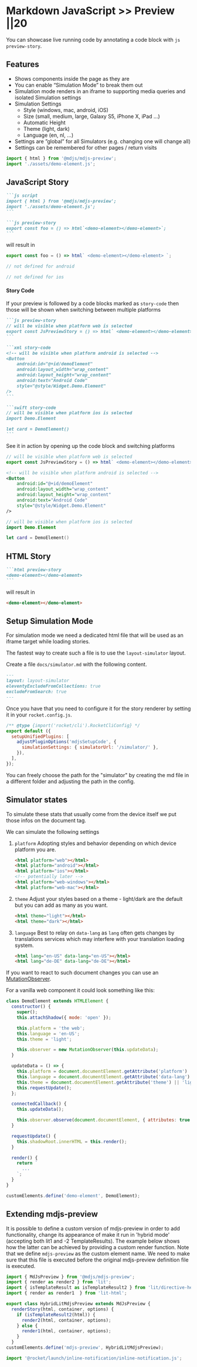 # Markdown JavaScript >> Preview ||20

You can showcase live running code by annotating a code block with `js preview-story`.

## Features

- Shows components inside the page as they are
- You can enable “Simulation Mode” to break them out
- Simulation mode renders in an iframe to supporting media queries and isolated Simulation settings
- Simulation Settings
  - Style (windows, mac, android, iOS)
  - Size (small, medium, large, Galaxy S5, iPhone X, iPad …)
  - Automatic Height
  - Theme (light, dark)
  - Language (en, nl, …)
- Settings are ”global” for all Simulators (e.g. changing one will change all)
- Settings can be remembered for other pages / return visits

```js script
import { html } from '@mdjs/mdjs-preview';
import './assets/demo-element.js';
```

## JavaScript Story

````md
```js script
import { html } from '@mdjs/mdjs-preview';
import './assets/demo-element.js';
```

```js preview-story
export const foo = () => html`<demo-element></demo-element>`;
```
````

will result in

```js preview-story
export const foo = () => html` <demo-element></demo-element> `;
```

```js story-code
// not defined for android
```

```js story-code
// not defined for ios
```

#### Story Code

If your preview is followed by a code blocks marked as `story-code` then those will be shown when switching between multiple platforms

````md
```js preview-story
// will be visible when platform web is selected
export const JsPreviewStory = () => html` <demo-element></demo-element> `;
```

```xml story-code
<!-- will be visible when platform android is selected -->
<Button
    android:id="@+id/demoElement"
    android:layout_width="wrap_content"
    android:layout_height="wrap_content"
    android:text="Android Code"
    style="@style/Widget.Demo.Element"
/>
```

```swift story-code
// will be visible when platform ios is selected
import Demo.Element

let card = DemoElement()
```
````

See it in action by opening up the code block and switching platforms

```js preview-story
// will be visible when platform web is selected
export const JsPreviewStory = () => html` <demo-element></demo-element> `;
```

```xml story-code
<!-- will be visible when platform android is selected -->
<Button
    android:id="@+id/demoElement"
    android:layout_width="wrap_content"
    android:layout_height="wrap_content"
    android:text="Android Code"
    style="@style/Widget.Demo.Element"
/>
```

```swift story-code
// will be visible when platform ios is selected
import Demo.Element

let card = DemoElement()
```

## HTML Story

````md
```html preview-story
<demo-element></demo-element>
```
````

will result in

```html preview-story
<demo-element></demo-element>
```

## Setup Simulation Mode

For simulation mode we need a dedicated html file that will be used as an iframe target while loading stories.

The fastest way to create such a file is to use the `layout-simulator` layout.

Create a file `docs/simulator.md` with the following content.

```md
---
layout: layout-simulator
eleventyExcludeFromCollections: true
excludeFromSearch: true
---
```

Once you have that you need to configure it for the story renderer by setting it in your `rocket.config.js`.

<!-- prettier-ignore-start -->
```js
/** @type {import('rocket/cli').RocketCliConfig} */
export default ({
  setupUnifiedPlugins: [
    adjustPluginOptions('mdjsSetupCode', {
      simulationSettings: { simulatorUrl: '/simulator/' },
    }),
  ],
});
```
<!-- prettier-ignore-end -->

<inline-notification type="tip">

You can freely choose the path for the "simulator" by creating the md file in a different folder and adjusting the path in the config.

</inline-notification>

## Simulator states

To simulate these stats that usually come from the device itself we put those infos on the document tag.

We can simulate the following settings

1. `platform`
   Adopting styles and behavior depending on which device platform you are.
   ```html
   <html platform="web"></html>
   <html platform="android"></html>
   <html platform="ios"></html>
   <!-- potentially later -->
   <html platform="web-windows"></html>
   <html platform="web-mac"></html>
   ```
2. `theme`
   Adjust your styles based on a theme - light/dark are the default but you can add as many as you want.
   ```html
   <html theme="light"></html>
   <html theme="dark"></html>
   ```
3. `language`
   Best to relay on `data-lang` as `lang` often gets changes by translations services which may interfere with your translation loading system.
   ```html
   <html lang="en-US" data-lang="en-US"></html>
   <html lang="de-DE" data-lang="de-DE"></html>
   ```

If you want to react to such document changes you can use an [MutationObserver](https://developer.mozilla.org/de/docs/Web/API/MutationObserver).

For a vanilla web component it could look something like this:

```js
class DemoElement extends HTMLElement {
  constructor() {
    super();
    this.attachShadow({ mode: 'open' });

    this.platform = 'the web';
    this.language = 'en-US';
    this.theme = 'light';

    this.observer = new MutationObserver(this.updateData);
  }

  updateData = () => {
    this.platform = document.documentElement.getAttribute('platform') || 'the web';
    this.language = document.documentElement.getAttribute('data-lang') || 'en-US';
    this.theme = document.documentElement.getAttribute('theme') || 'light';
    this.requestUpdate();
  };

  connectedCallback() {
    this.updateData();

    this.observer.observe(document.documentElement, { attributes: true });
  }

  requestUpdate() {
    this.shadowRoot.innerHTML = this.render();
  }

  render() {
    return `
      ...
    `;
  }
}

customElements.define('demo-element', DemoElement);
```

## Extending mdjs-preview

It is possible to define a custom version of mdjs-preview in order to add functionality, change
its appearance of make it run in 'hybrid mode' (accepting both lit1 and -2 TemplateResults).
The example below shows how the latter can be achieved by providing a custom render function.
Note that we define `mdjs-preview` as the custom element name. We need to make sure that this
file is executed before the original mdjs-preview definition file is executed.

```js
import { MdJsPreview } from '@mdjs/mdjs-preview';
import { render as render2 } from 'lit';
import { isTemplateResult as isTemplateResult2 } from 'lit/directive-helpers.js';
import { render as render1  } from 'lit-html';

export class HybridLitMdjsPreview extends MdJsPreview {
  renderStory(html, container, options) {
    if (isTemplateResult2(html)) {
      render2(html, container, options);
    } else {
      render1(html, container, options);
    }
  }
customElements.define('mdjs-preview', HybridLitMdjsPreview);
```

```js script
import '@rocket/launch/inline-notification/inline-notification.js';
```
